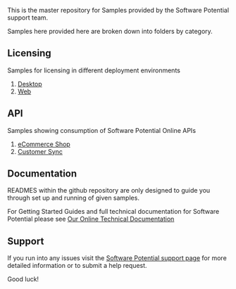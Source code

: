 This is the master repository for Samples provided by the Software Potential support team.

Samples here provided here are broken down into folders by category. 

## Licensing
Samples for licensing in different deployment environments

1. [Desktop](https://github.com/SoftwarePotential/samples/tree/master/Licensing/Desktop)
2. [Web](https://github.com/SoftwarePotential/samples/tree/master/Licensing/Web)

## API
Samples showing consumption of Software Potential Online APIs

1. [eCommerce Shop](https://github.com/SoftwarePotential/samples/tree/master/Api/eCommerce/Shop)
2. [Customer Sync](https://github.com/SoftwarePotential/samples/tree/master/Api/Customer/Sync)

## Documentation
READMES within the github repository are only designed to guide you through set up and running of given samples.

For Getting Started Guides and full technical documentation for Software Potential please see [Our Online Technical Documentation](https://support.softwarepotential.com/hc/en-us/categories/200579692-Developer) 

## Support
If you run into any issues visit the [Software Potential support page](https://support.softwarepotential.com) for more detailed information or to submit a help request.

Good luck!
